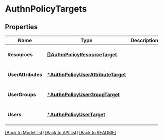 # AuthnPolicyTargets

## Properties
Name | Type | Description | Notes
------------ | ------------- | ------------- | -------------
**Resources** | [**[]AuthnPolicyResourceTarget**](AuthnPolicyResourceTarget.md) |  | [optional] [default to null]
**UserAttributes** | [***AuthnPolicyUserAttributeTarget**](AuthnPolicyUserAttributeTarget.md) |  | [optional] [default to null]
**UserGroups** | [***AuthnPolicyUserGroupTarget**](AuthnPolicyUserGroupTarget.md) |  | [optional] [default to null]
**Users** | [***AuthnPolicyUserTarget**](AuthnPolicyUserTarget.md) |  | [optional] [default to null]

[[Back to Model list]](../README.md#documentation-for-models) [[Back to API list]](../README.md#documentation-for-api-endpoints) [[Back to README]](../README.md)


